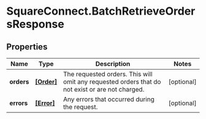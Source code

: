 # SquareConnect.BatchRetrieveOrdersResponse

## Properties
Name | Type | Description | Notes
------------ | ------------- | ------------- | -------------
**orders** | [**[Order]**](Order.md) | The requested orders. This will omit any requested orders that do not exist or are not charged. | [optional] 
**errors** | [**[Error]**](Error.md) | Any errors that occurred during the request. | [optional] 


